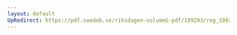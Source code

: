 ```yaml
---
layout: default
UpRedirect: https://pdf.swedeb.se/riksdagen-volumeG-pdf/199293/reg_199293/reg_199293_0549.pdf
---
```

